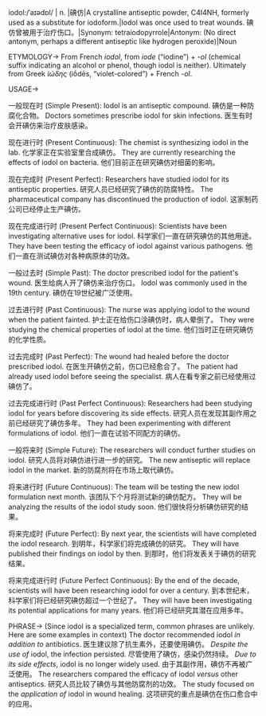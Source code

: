 iodol:/ˈaɪədɒl/ | n. |碘仿|A crystalline antiseptic powder, C4I4NH, formerly used as a substitute for iodoform.|Iodol was once used to treat wounds. 碘仿曾被用于治疗伤口。|Synonym: tetraiodopyrrole|Antonym:  (No direct antonym, perhaps a different antiseptic like hydrogen peroxide)|Noun

ETYMOLOGY->
From French *iodol*, from *iode* (“iodine”) + *-ol* (chemical suffix indicating an alcohol or phenol, though iodol is neither). Ultimately from Greek *ἰώδης* (iṓdēs, “violet-colored”) + French *-ol*.

USAGE->

一般现在时 (Simple Present):
Iodol is an antiseptic compound. 碘仿是一种防腐化合物。
Doctors sometimes prescribe iodol for skin infections. 医生有时会开碘仿来治疗皮肤感染。

现在进行时 (Present Continuous):
The chemist is synthesizing iodol in the lab.  化学家正在实验室里合成碘仿。
They are currently researching the effects of iodol on bacteria. 他们目前正在研究碘仿对细菌的影响。

现在完成时 (Present Perfect):
Researchers have studied iodol for its antiseptic properties. 研究人员已经研究了碘仿的防腐特性。
The pharmaceutical company has discontinued the production of iodol.  这家制药公司已经停止生产碘仿。

现在完成进行时 (Present Perfect Continuous):
Scientists have been investigating alternative uses for iodol. 科学家们一直在研究碘仿的其他用途。
They have been testing the efficacy of iodol against various pathogens.  他们一直在测试碘仿对各种病原体的功效。

一般过去时 (Simple Past):
The doctor prescribed iodol for the patient's wound. 医生给病人开了碘仿来治疗伤口。
Iodol was commonly used in the 19th century. 碘仿在19世纪被广泛使用。

过去进行时 (Past Continuous):
The nurse was applying iodol to the wound when the patient fainted.  护士正在给伤口涂碘仿时，病人晕倒了。
They were studying the chemical properties of iodol at the time. 他们当时正在研究碘仿的化学性质。


过去完成时 (Past Perfect):
The wound had healed before the doctor prescribed iodol. 在医生开碘仿之前，伤口已经愈合了。
The patient had already used iodol before seeing the specialist.  病人在看专家之前已经使用过碘仿了。

过去完成进行时 (Past Perfect Continuous):
Researchers had been studying iodol for years before discovering its side effects. 研究人员在发现其副作用之前已经研究了碘仿多年。
They had been experimenting with different formulations of iodol. 他们一直在试验不同配方的碘仿。


一般将来时 (Simple Future):
The researchers will conduct further studies on iodol. 研究人员将对碘仿进行进一步的研究。
The new antiseptic will replace iodol in the market. 新的防腐剂将在市场上取代碘仿。


将来进行时 (Future Continuous):
The team will be testing the new iodol formulation next month. 该团队下个月将测试新的碘仿配方。
They will be analyzing the results of the iodol study soon. 他们很快将分析碘仿研究的结果。


将来完成时 (Future Perfect):
By next year, the scientists will have completed the iodol research. 到明年，科学家们将完成碘仿的研究。
They will have published their findings on iodol by then. 到那时，他们将发表关于碘仿的研究结果。


将来完成进行时 (Future Perfect Continuous):
By the end of the decade, scientists will have been researching iodol for over a century. 到本世纪末，科学家们将已经研究碘仿超过一个世纪了。
They will have been investigating its potential applications for many years.  他们将已经研究其潜在应用多年。


PHRASE->
(Since iodol is a specialized term, common phrases are unlikely.  Here are some examples in context)
The doctor recommended iodol *in addition to* antibiotics. 医生建议除了抗生素外，还要使用碘仿。
*Despite the use of* iodol, the infection persisted. 尽管使用了碘仿，感染仍然持续。
*Due to its side effects*, iodol is no longer widely used. 由于其副作用，碘仿不再被广泛使用。
The researchers compared the efficacy of iodol *versus* other antiseptics. 研究人员比较了碘仿与其他防腐剂的功效。
The study focused on the *application of* iodol in wound healing. 这项研究的重点是碘仿在伤口愈合中的应用。
